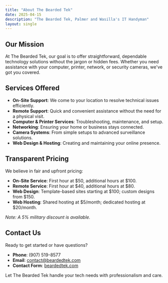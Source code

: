 ```yaml
---
title: "About The Bearded Tek"
date: 2025-04-15
description: "The Bearded Tek, Palmer and Wasilla's IT Handyman"
layout: single
---
```

## Our Mission

At The Bearded Tek, our goal is to offer straightforward, dependable technology solutions without the jargon or hidden fees. Whether you need assistance with your computer, printer, network, or security cameras, we've got you covered.

## Services Offered

- **On-Site Support**: We come to your location to resolve technical issues efficiently.
- **Remote Support**: Quick and convenient assistance without the need for a physical visit.
- **Computer & Printer Services**: Troubleshooting, maintenance, and setup.
- **Networking**: Ensuring your home or business stays connected.
- **Camera Systems**: From simple setups to advanced surveillance solutions.
- **Web Design & Hosting**: Creating and maintaining your online presence.

## Transparent Pricing

We believe in fair and upfront pricing:

- **On-Site Service**: First hour at $50, additional hours at $100.
- **Remote Service**: First hour at $40, additional hours at $80.
- **Web Design**: Template-based sites starting at $100; custom designs from $150.
- **Web Hosting**: Shared hosting at $5/month; dedicated hosting at $20/month.

*Note: A 5% military discount is available.*

## Contact Us

Ready to get started or have questions?

- **Phone**: (907) 519-8577
- **Email**: [contact@beardedtek.com](mailto:contact@beardetek.com)
- **Contact Form**: [beardedtek.com](/contact?topic=about%20us)

Let The Bearded Tek handle your tech needs with professionalism and care.
